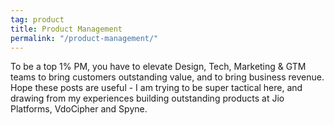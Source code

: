 ```yaml
---
tag: product
title: Product Management
permalink: "/product-management/"
---
```


To be a top 1% PM, you have to elevate Design, Tech, Marketing & GTM teams to bring customers outstanding value, and to bring business revenue. Hope these posts are useful - I am trying to be super tactical here, and drawing from my experiences building outstanding products at Jio Platforms, VdoCipher and Spyne.
